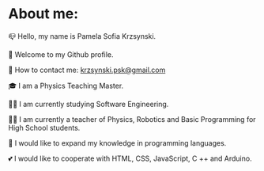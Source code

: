 # About me:
📪 Hello, my name is Pamela Sofia Krzsynski.

👋 Welcome to my Github profile.

📧 How to contact me: krzsynski.psk@gmail.com

🎓 I am a Physics Teaching Master.

✍🏻 I am currently studying Software Engineering.

👩‍🏫 I am currently a teacher of Physics, Robotics and Basic Programming for High School students.

🎯 I would like to expand my knowledge in programming languages.

💕 I would like to cooperate with HTML, CSS, JavaScript, C ++ and Arduino.

<!---
PamelaKrzsynski/PamelaKrzsynski is a ✨ special ✨ repository because its `README.md` (this file) appears on your GitHub profile.
You can click the Preview link to take a look at your changes.
--->
